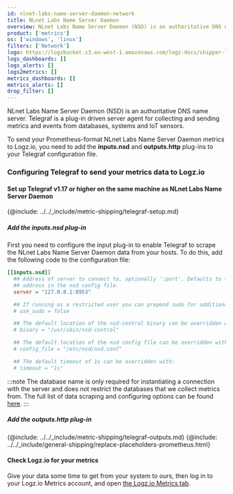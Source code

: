 ```yaml
---
id: nlnet-labs-name-server-daemon-network
title: NLnet Labs Name Server Daemon
overview: NLnet Labs Name Server Daemon (NSD) is an authoritative DNS name server. Telegraf is a plug-in driven server agent for collecting and sending metrics and events from databases, systems and IoT sensors.
product: ['metrics']
os: ['windows', 'linux']
filters: ['Network']
logo: https://logzbucket.s3.eu-west-1.amazonaws.com/logz-docs/shipper-logos/nsd.png
logs_dashboards: []
logs_alerts: []
logs2metrics: []
metrics_dashboards: []
metrics_alerts: []
drop_filter: []
---
```



NLnet Labs Name Server Daemon (NSD) is an authoritative DNS name server. Telegraf is a plug-in driven server agent for collecting and sending metrics and events from databases, systems and IoT sensors.

To send your Prometheus-format NLnet Labs Name Server Daemon metrics to Logz.io, you need to add the **inputs.nsd** and **outputs.http** plug-ins to your Telegraf configuration file.

### Configuring Telegraf to send your metrics data to Logz.io


#### Set up Telegraf v1.17 or higher on the same machine as NLnet Labs Name Server Daemon

{@include: ../../_include/metric-shipping/telegraf-setup.md}

  
##### Add the inputs.nsd plug-in

First you need to configure the input plug-in to enable Telegraf to scrape the NLnet Labs Name Server Daemon data from your hosts. To do this, add the following code to the configuration file:


``` ini
[[inputs.nsd]]
  ## Address of server to connect to, optionally ':port'. Defaults to the
  ## address in the nsd config file.
  server = "127.0.0.1:8953"

  ## If running as a restricted user you can prepend sudo for additional access:
  # use_sudo = false

  ## The default location of the nsd-control binary can be overridden with:
  # binary = "/usr/sbin/nsd-control"

  ## The default location of the nsd config file can be overridden with:
  # config_file = "/etc/nsd/nsd.conf"

  ## The default timeout of 1s can be overridden with:
  # timeout = "1s"
```


:::note
The database name is only required for instantiating a connection with the server and does not restrict the databases that we collect metrics from. The full list of data scraping and configuring options can be found [here](https://github.com/influxdata/telegraf/blob/release-1.18/plugins/inputs/nsd/README.md).
::: 
 

##### Add the outputs.http plug-in

{@include: ../../_include/metric-shipping/telegraf-outputs.md}
{@include: ../../_include/general-shipping/replace-placeholders-prometheus.html}

#### Check Logz.io for your metrics

Give your data some time to get from your system to ours, then log in to your Logz.io Metrics account, and open [the Logz.io Metrics tab](https://app.logz.io/#/dashboard/metrics/).


 
